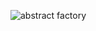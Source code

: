 
![abstract factory](https://user-images.githubusercontent.com/42417217/52003577-eb1ecc00-2492-11e9-92dc-62adc38f2814.png)

